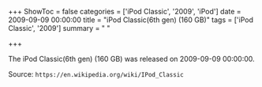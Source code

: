 +++
ShowToc = false
categories = ['iPod Classic', '2009', 'iPod']
date = 2009-09-09 00:00:00
title = "iPod Classic(6th gen) (160 GB)"
tags = ['iPod Classic', '2009']
summary = " "

+++

The iPod Classic(6th gen) (160 GB) was released on 2009-09-09 00:00:00.

Source: `https://en.wikipedia.org/wiki/IPod_Classic`

